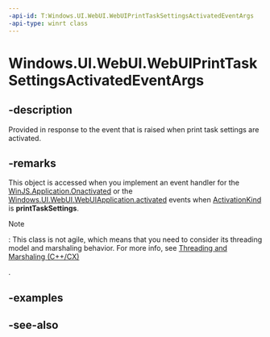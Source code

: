 ```yaml
---
-api-id: T:Windows.UI.WebUI.WebUIPrintTaskSettingsActivatedEventArgs
-api-type: winrt class
---
```


<!-- Class syntax.
public class WebUIPrintTaskSettingsActivatedEventArgs : Windows.ApplicationModel.Activation.IActivatedEventArgs, Windows.ApplicationModel.Activation.IPrintTaskSettingsActivatedEventArgs, Windows.UI.WebUI.IActivatedEventArgsDeferral
-->

# Windows.UI.WebUI.WebUIPrintTaskSettingsActivatedEventArgs

## -description
Provided in response to the event that is raised when print task settings are activated.

## -remarks
This object is accessed when you implement an event handler for the [WinJS.Application.Onactivated](http://msdn.microsoft.com/library/8b1cf913-a914-47d1-a690-bc3f0931e9d4) or the [Windows.UI.WebUI.WebUIApplication.activated](webuiapplication_activated.md) events when [ActivationKind](../windows.applicationmodel.activation/activationkind.md) is **printTaskSettings**.



> [!NOTE]
> : This class is not agile, which means that you need to consider its threading model and marshaling behavior. For more info, see [Threading and Marshaling (C++/CX)](http://go.microsoft.com/fwlink/p/?linkid=258275)
<!--[jjacks - removed this link (http://go.microsoft.com/fwlink/p/?linkid=258277 404->http://msdn.microsoft.com/library/windows/apps/jj157115.aspx) because it doesn't work] and Using Windows Runtime objects in a multithreaded environment (.NET)-->
.

## -examples

## -see-also